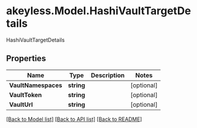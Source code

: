 # akeyless.Model.HashiVaultTargetDetails
HashiVaultTargetDetails

## Properties

Name | Type | Description | Notes
------------ | ------------- | ------------- | -------------
**VaultNamespaces** | **string** |  | [optional] 
**VaultToken** | **string** |  | [optional] 
**VaultUrl** | **string** |  | [optional] 

[[Back to Model list]](../README.md#documentation-for-models) [[Back to API list]](../README.md#documentation-for-api-endpoints) [[Back to README]](../README.md)

